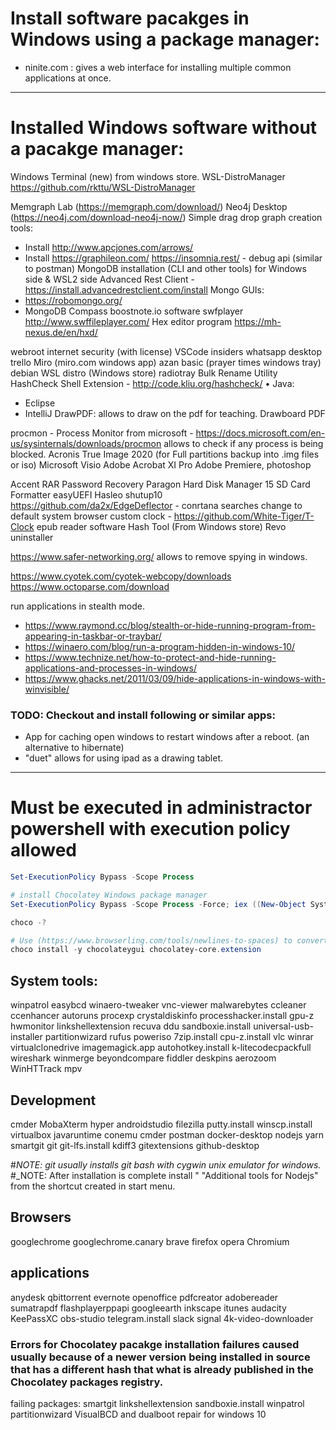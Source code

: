 # Install software pacakges in Windows using a package manager:
- ninite.com : gives a web interface for installing multiple common applications at once.
___

# Installed Windows software without a pacakge manager:
Windows Terminal (new) from windows store.
WSL-DistroManager https://github.com/rkttu/WSL-DistroManager

Memgraph Lab (https://memgraph.com/download/)
Neo4j Desktop (https://neo4j.com/download-neo4j-now/)
Simple drag drop graph creation tools:
  - Install http://www.apcjones.com/arrows/
  - Install https://graphileon.com/
https://insomnia.rest/ - debug api (similar to postman)
MongoDB installation (CLI and other tools) for Windows side & WSL2 side
Advanced Rest Client - https://install.advancedrestclient.com/install
Mongo GUIs: 
  - https://robomongo.org/
  - MongoDB Compass
boostnote.io software
swfplayer http://www.swffileplayer.com/
Hex editor program https://mh-nexus.de/en/hxd/

webroot internet security (with license)
VSCode insiders
whatsapp desktop
trello
Miro (miro.com windows app)
azan basic (prayer times windows tray)
debian WSL distro (Windows store)
radiotray
Bulk Rename Utility
HashCheck Shell Extension - http://code.kliu.org/hashcheck/
• Java: 
  - Eclipse
  - IntelliJ
DrawPDF: allows to draw on the pdf for teaching. Drawboard PDF


procmon - Process Monitor from microsoft - https://docs.microsoft.com/en-us/sysinternals/downloads/procmon allows to check if any process is being blocked.
Acronis True Image 2020 (for Full partitions backup into .img files or iso)
Microsoft Visio
Adobe Acrobat XI Pro 
Adobe Premiere, photoshop

Accent RAR Password Recovery 
Paragon Hard Disk Manager 15 
SD Card Formatter 
easyUEFI Hasleo
shutup10
https://github.com/da2x/EdgeDeflector - conrtana searches change to default system browser 
custom clock - https://github.com/White-Tiger/T-Clock
epub reader software
Hash Tool (From Windows store)
Revo uninstaller

https://www.safer-networking.org/ allows to remove spying in windows.

https://www.cyotek.com/cyotek-webcopy/downloads
https://www.octoparse.com/download

run applications in stealth mode. 
  - https://www.raymond.cc/blog/stealth-or-hide-running-program-from-appearing-in-taskbar-or-traybar/
  - https://winaero.com/blog/run-a-program-hidden-in-windows-10/
  - https://www.technize.net/how-to-protect-and-hide-running-applications-and-processes-in-windows/
  - https://www.ghacks.net/2011/03/09/hide-applications-in-windows-with-winvisible/
### TODO: Checkout and install following or similar apps: 
- App for caching open windows to restart windows after a reboot. (an alternative to hibernate)
- "duet" allows for using ipad as a drawing tablet.
___

# Must be executed in administractor powershell with execution policy allowed
```powershell
Set-ExecutionPolicy Bypass -Scope Process

# install Chocolatey Windows package manager
Set-ExecutionPolicy Bypass -Scope Process -Force; iex ((New-Object System.Net.WebClient).DownloadString('https://chocolatey.org/install.ps1'))

choco -?

# Use (https://www.browserling.com/tools/newlines-to-spaces) to convert new lines to spaces to build the command of installing all applications.
choco install -y chocolateygui chocolatey-core.extension
```

## System tools: 
winpatrol
easybcd
winaero-tweaker
vnc-viewer
malwarebytes
ccleaner ccenhancer
autoruns
procexp
crystaldiskinfo
processhacker.install
gpu-z
hwmonitor
linkshellextension
recuva
ddu
sandboxie.install
universal-usb-installer
partitionwizard
rufus
poweriso
7zip.install 
cpu-z.install
vlc 
winrar 
virtualclonedrive
imagemagick.app
autohotkey.install
k-litecodecpackfull
wireshark
winmerge
beyondcompare
fiddler
deskpins
aerozoom
WinHTTrack
mpv

## Development
cmder
MobaXterm
hyper
androidstudio
filezilla
putty.install 
winscp.install
virtualbox
javaruntime
conemu
cmder
postman
docker-desktop
nodejs
yarn
smartgit
git 
git-lfs.install
kdiff3
gitextensions
github-desktop

#_NOTE: git usually installs git bash with cygwin unix emulator for windows._
#_NOTE: After installation is complete install " "Additional tools for Nodejs" from the shortcut created in start menu.

## Browsers
googlechrome
googlechrome.canary
brave
firefox 
opera
Chromium

## applications
anydesk
qbittorrent
evernote
openoffice
pdfcreator
adobereader
sumatrapdf
flashplayerppapi 
googleearth
inkscape
itunes 
audacity
KeePassXC 
obs-studio
telegram.install
slack
signal
4k-video-downloader


### Errors for Chocolatey pacakge installation failures caused usually because of a newer version being installed in source that has a different hash that what is already published in the Chocolatey packages registry.
failing packages:
smartgit
linkshellextension
sandboxie.install
winpatrol
partitionwizard
VisualBCD and dualboot repair for windows 10
